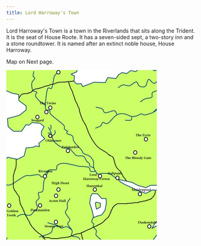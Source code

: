 ```yaml
---
title: Lord Harroway's Town
---
```


Lord Harroway's Town is a town in the Riverlands that sits along the Trident. It is the seat of House Roote. It has a seven-sided sept, a two-story inn and a stone roundtower. It is named after an extinct noble house, House Harroway.

Map on Next page.

![Image](images/000007.jpg)


